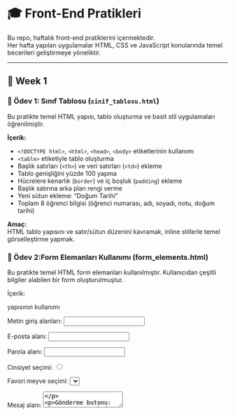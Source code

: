 # 🎓 Front-End Pratikleri

Bu repo, haftalık front-end pratiklerini içermektedir.  
Her hafta yapılan uygulamalar HTML, CSS ve JavaScript konularında temel becerileri geliştirmeye yöneliktir.

---

## 📁 Week 1

### 🧾 Ödev 1: Sınıf Tablosu (`sinif_tablosu.html`)
Bu pratikte temel HTML yapısı, tablo oluşturma ve basit stil uygulamaları öğrenilmiştir.

**İçerik:**
- `<!DOCTYPE html>`, `<html>`, `<head>`, `<body>` etiketlerinin kullanımı  
- `<table>` etiketiyle tablo oluşturma  
- Başlık satırları (`<th>`) ve veri satırları (`<td>`) ekleme  
- Tablo genişliğini yüzde 100 yapma  
- Hücrelere kenarlık (`border`) ve iç boşluk (`padding`) ekleme  
- Başlık satırına arka plan rengi verme  
- Yeni sütun ekleme: “Doğum Tarihi”  
- Toplam 8 öğrenci bilgisi (öğrenci numarası, adı, soyadı, notu, doğum tarihi)

**Amaç:**  
HTML tablo yapısını ve satır/sütun düzenini kavramak, inline stillerle temel görselleştirme yapmak.

### 🧾 Ödev 2:Form Elemanları Kullanımı (form_elements.html)
Bu pratikte temel HTML form elemanları kullanılmıştır. Kullanıcıdan çeşitli bilgiler alabilen bir form oluşturulmuştur.

İçerik:

<form> yapısının kullanımı

Metin giriş alanları: <input type="text">

E-posta alanı: <input type="email">

Parola alanı: <input type="password">

Cinsiyet seçimi: <input type="radio">

Favori meyve seçimi: <select> ve <option>

Mesaj alanı: <textarea>

Gönderme butonu: <input type="submit">

Amaç:
Form yapısını, etiketleri (<label>) ve kullanıcıdan veri almayı sağlayan temel HTML form elemanlarını tanımak ve doğru şekilde kullanmak.

🧾 Ödev 3 – İlk Web Sayfamızı Oluşturmak 

Bu proje, HTML5 yapısını kullanarak kişisel bir tanıtım (CV) sayfası oluşturmak amacıyla geliştirilmiştir.
Proje kapsamında temel HTML etiketleri, semantik yapı, bağlantılar ve iframe kullanımı uygulanmıştır.

🧠 Kullanılan Teknolojiler

HTML5

– Başlık ve paragraflar

– Sıralı ve sırasız listeler

 – Harici bağlantılar (GitHub, LinkedIn, e-posta)

– Dış içerik (YouTube videosu) entegrasyonu

– İçeriğin bölümlere ayrılması

🧩 İçerik Yapısı

Kişisel Bilgiler: Ad, e-posta, telefon, LinkedIn ve GitHub bağlantıları

Summary: Geçmiş ve yazılım hedefleri

Eğitim Bilgileri: Üniversiteler ve bootcamp katılımı

İş Deneyimi: Geçmiş çalışma ve staj deneyimleri

Projeler: Python tabanlı otomasyon projesi

Yetenekler: Programlama dilleri, web teknolojileri, dil bilgisi

İletişim: E-posta bağlantısı ve YouTube iframe entegrasyonu

🎯 Amaç

HTML dilinin temel yapı taşlarını kullanarak, biçimlendirilmiş bir kişisel tanıtım sayfası oluşturmak.
Bu çalışma, semantik etiketleme ve sayfa yapısının bölümlendirilmesi konularında temel bir pratik sağlar.

🧾 Ödev 2 – Kişisel Blog Sayfası Oluşturma

Bu proje, yalnızca HTML5 kullanılarak hazırlanmış basit bir kişisel blog sayfasıdır.
Sayfada üç blog yazısı yer almaktadır: Tayland Gezi Rehberi, En İyi Bilim Kurgu Filmleri ve Jack London Kitaplarına Başlarken.

💡 Kullanılan Yapılar

— Başlıklar ve paragraflar

— Sırasız ve sıralı listeler

— Yerel klasörden yüklenen görseller (images/ dizini içinde)

— Dış kaynak bağlantıları

🎯 Amaç

Temel HTML etiketlerini kullanarak çok bölümlü, görsel destekli bir blog yapısı oluşturmak ve dosya sistemi üzerinden görsel çağırmayı öğrenmek.
